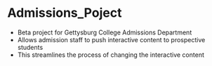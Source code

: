 # Admissions_Poject
- Beta project for Gettysburg College Admissions Department
- Allows admission staff to push interactive content to prospective students
- This streamlines the process of changing the interactive content 

